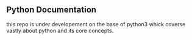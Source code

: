 ## Python Documentation 

this repo is under developement on the base of python3 whick coverse vastly about python and its core concepts.
